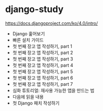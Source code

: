 # django-study

https://docs.djangoproject.com/ko/4.0/intro/

- Django 훑어보기
- 빠른 설치 가이드
- 첫 번째 장고 앱 작성하기, part 1
- 첫 번째 장고 앱 작성하기, part 2
- 첫 번째 장고 앱 작성하기, part 3
- 첫 번째 장고 앱 작성하기, part 4
- 첫 번째 장고 앱 작성하기, part 5
- 첫 번째 장고 앱 작성하기, part 6
- 첫 번째 장고 앱 작성하기, part 7
- 심화 튜토리얼: 재사용 가능한 앱을 만드는 법
- 다음에 읽을 내용
- 첫 Django 패치 작성하기